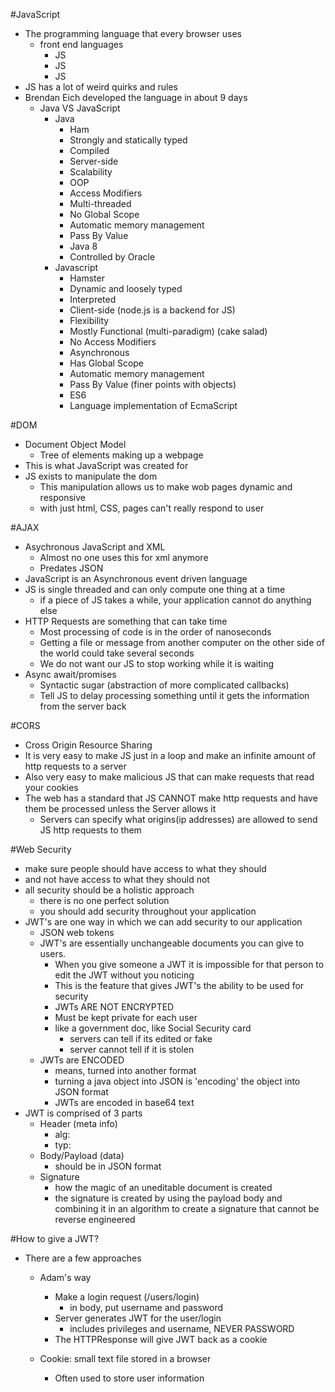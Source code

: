 #JavaScript
- The programming language that every browser uses
	- front end languages
		- JS
		- JS
		- JS
- JS has a lot of weird quirks and rules
- Brendan Eich developed the language in about 9 days
	- Java VS JavaScript
		- Java
			- Ham
			- Strongly and statically typed
			- Compiled
			- Server-side 
			- Scalability
			- OOP
			- Access Modifiers
			- Multi-threaded
			- No Global Scope
			- Automatic memory management
			- Pass By Value
			- Java 8 
			- Controlled by Oracle
		- Javascript
			- Hamster
			- Dynamic and loosely typed
			- Interpreted
			- Client-side (node.js is a backend for JS)
			- Flexibility
			- Mostly Functional (multi-paradigm) (cake salad)
			- No Access Modifiers
			- Asynchronous 
			- Has Global Scope
			- Automatic memory management
			- Pass By Value (finer points with objects)
			- ES6
			- Language implementation of EcmaScript

#DOM
- Document Object Model
	- Tree of elements making up a webpage
- This is what JavaScript was created for
- JS exists to manipulate the dom
	- This manipulation allows us to make wob pages dynamic and responsive
	- with just html, CSS, pages can't really respond to user

#AJAX
- Asychronous JavaScript and XML
	- Almost no one uses this for xml anymore
	- Predates JSON
- JavaScript is an Asynchronous event driven language
- JS is single threaded and can only compute one thing at a time
	- if a piece of JS takes a while, your application cannot do anything else
- HTTP Requests are something that can take time
	- Most processing of code is in the order of nanoseconds
	- Getting a file or message from another computer on the other side of the world could take several seconds
	- We do not want our JS to stop working while it is waiting
- Async await/promises
	- Syntactic sugar (abstraction of more complicated callbacks)
	- Tell JS to delay processing something until it gets the information from the server back

	
#CORS
- Cross Origin Resource Sharing
- It is very easy to make JS just in a loop and make an infinite amount of http requests to a server
- Also very easy to make malicious JS that can make requests that read your cookies
- The web has a standard that JS CANNOT make http requests and have them be processed unless the Server allows it
	- Servers can specify what origins(ip addresses) are allowed to send JS http requests to them

#Web Security
- make sure people should have access to what they should
- and not have access to what they should not
- all security should be a holistic approach
	- there is no one perfect solution
	- you should add security throughout your application
- JWT's are one way in which we can add security to our application
	- JSON web tokens
	- JWT's are essentially unchangeable documents you can give to users.
		- When you give someone a JWT it is impossible for that person to edit the JWT without you noticing
		- This is the feature that gives JWT's the ability to be used for security
		- JWTs ARE NOT ENCRYPTED
		- Must be kept private for each user
		- like a government doc, like Social Security card
			- servers can tell if its edited or fake
			- server cannot tell if it is stolen
	- JWTs are ENCODED
		- means, turned into another format
		- turning a java object into JSON is 'encoding' the object into JSON format
		- JWTs are encoded in base64 text
- JWT is comprised of 3 parts
	- Header (meta info)
		- alg:
		- typ:
	- Body/Payload (data)
		- should be in JSON format
	- Signature
		- how the magic of an uneditable document is created
		- the signature is created by using the payload body and combining it in an algorithm to create a signature that cannot be reverse engineered

		
#How to give a JWT?
- There are a few approaches
	- Adam's way
		- Make a login request (/users/login)
			- in body, put username and password
		- Server generates JWT for the user/login
			- includes privileges and username, NEVER PASSWORD
		- The HTTPResponse will give JWT back as a cookie

	- Cookie: small text file stored in a browser
		- Often used to store user information
